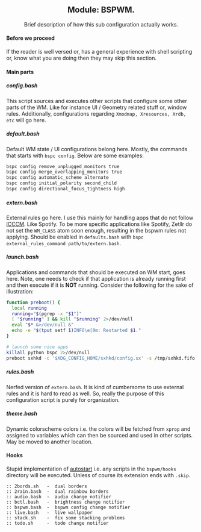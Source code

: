 <div align="center">
  <h2>Module: BSPWM.</h1>
  Brief description of how this sub configuration actually works.
</div>

#### Before we proceed

If the reader is well versed or, has a general experience with shell scripting or, know what you are doing then they may skip this section.

#### Main parts

##### config.bash

This script sources and executes other scripts that configure some other parts of the WM. Like for instance UI / Geometry related stuff or, window rules.
Additionally, configurations regarding `Xmodmap, Xresources, Xrdb, etc` will go here.

##### default.bash

Default WM state / UI configurations belong here. Mostly, the commands that starts with `bspc config`. Below are some examples:

```sh
bspc config remove_unplugged_monitors true
bspc config merge_overlapping_monitors true
bspc config automatic_scheme alternate
bspc config initial_polarity second_child
bspc config directional_focus_tightness high
```

##### extern.bash

External rules go here. I use this mainly for handling apps that do not follow [ICCCM](https://x.org/releases/X11R7.6/doc/xorg-docs/specs/ICCCM/icccm.html). Like Spotify.
To be more specific applications like Spotify, Zetllr do not set the `WM_CLASS` atom soon enough, resulting in the bspwm rules not applying.
Should be enabled in `defaults.bash` with `bspc external_rules_command path/to/extern.bash`.

##### launch.bash

Applications and commands that should be executed on WM start, goes here. Note, one needs to check if that application is already running first and then execute if it is **NOT** running.
Consider the following for the sake of illustration:

```bash
function preboot() {
  local running
  running="$(pgrep -x "$1")"
  [ "$running" ] && kill "$running" 2>/dev/null
  eval "$* &>/dev/null &"
  echo -e "$(tput setf 1)INFO\e[0m: Restarted $1."
}

# launch some nice apps
killall python bspc 2>/dev/null
preboot sxhkd -c '$XDG_CONFIG_HOME/sxhkd/config.sx' -s /tmp/sxhkd.fifo
```

##### rules.bash

Nerfed version of `extern.bash`. It is kind of cumbersome to use external rules and it is hard to read as well. So, really the purpose of this configuration script is purely for organization.

##### theme.bash

Dynamic colorscheme colors i.e. the colors will be fetched from `xprop` and assigned to variables which can then be sourced and used in other scripts. May be moved to another location.

#### Hooks

Stupid implementation of [autostart](https://specifications.freedesktop.org/autostart-spec/autostart-spec-latest.html) i.e. any scripts in the `bspwm/hooks` directory will be executed. Unless of course its extension ends with `.skip`.

```
:: 2bords.sh   -  dual borders
:: 2rain.bash  -  dual rainbow borders
:: audio.bash  -  audio change notifier
:: bctl.bash   -  brightness change notifier
:: bspwm.bash  -  bspwm config change notifier
:: live.bash   -  live wallpaper
:: stack.sh    -  fix some stacking problems
:: todo.sh     -  todo change notifier
```

